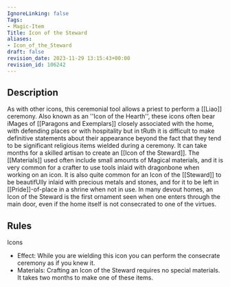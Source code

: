 ```yaml
---
IgnoreLinking: false
Tags:
- Magic-Item
Title: Icon of the Steward
aliases:
- Icon_of_the_Steward
draft: false
revision_date: 2023-11-29 13:15:43+00:00
revision_id: 106242
---
```


## Description
As with other icons, this ceremonial tool allows a priest to perform a [[Liao]] ceremony. Also known as an ''Icon of the Hearth'', these icons often bear iMages of [[Paragons and Exemplars]] closely associated with the home, with defending places or with hospitality but in tRuth it is difficult to make definitive statements about their appearance beyond the fact that they tend to be significant religious items wielded during a ceremony.
It can take months for a skilled artisan to create an [[Icon of the Steward]]. The [[Materials]] used often include small amounts of Magical materials, and it is very common for a crafter to use tools inlaid with dragonbone when working on an icon. It is also quite common for an Icon of the [[Steward]] to be beautifUlly inlaid with precious metals and stones, and for it to be left in [[Pride]]-of-place in a shrine when not in use. In many devout homes, an Icon of the Steward is the first ornament seen when one enters through the main door, even if the home itself is not consecrated to one of the virtues.
## Rules
Icons
* Effect: While you are wielding this icon you can perform the consecrate ceremony as if you knew it.
* Materials: Crafting an Icon of the Steward requires no special materials. It takes two months to make one of these items.
